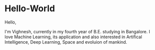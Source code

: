 # Hello-World
Hello,

I'm Vighnesh, currently in my fourth year of B.E. studying in Bangalore. 
I love Machine Learning, its application and also interested in Artifical Intelligence, Deep Learning, Space and evoluion of mankind.
